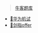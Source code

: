 > [牛客题库](https://www.nowcoder.com/exam/oj)

- [📑华为机试](NowCoder/HJ/_index.md)
- [📑剑指offer](NowCoder/JZ/_index.md)
